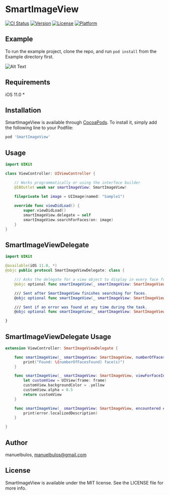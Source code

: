 # SmartImageView

[![CI Status](https://img.shields.io/travis/manuelbulos/SmartImageView.svg?style=flat)](https://travis-ci.org/manuelbulos/SmartImageView)
[![Version](https://img.shields.io/cocoapods/v/SmartImageView.svg?style=flat)](https://cocoapods.org/pods/SmartImageView)
[![License](https://img.shields.io/cocoapods/l/SmartImageView.svg?style=flat)](https://cocoapods.org/pods/SmartImageView)
[![Platform](https://img.shields.io/cocoapods/p/SmartImageView.svg?style=flat)](https://cocoapods.org/pods/SmartImageView)

## Example
To run the example project, clone the repo, and run `pod install` from the Example directory first.

![Alt Text](http://www.giphy.com/gifs/cI9xp60ulot7b5PRxO)

## Requirements
iOS 11.0 *

## Installation

SmartImageView is available through [CocoaPods](https://cocoapods.org). To install
it, simply add the following line to your Podfile:

```ruby
pod 'SmartImageView'
```

## Usage
```swift
import UIKit

class ViewController: UIViewController {

    // Works programmatically or using the interface builder
    @IBOutlet weak var smartImageView: SmartImageView!
    
    fileprivate let image = UIImage(named: "Sample1")

    override func viewDidLoad() {
        super.viewDidLoad()
        smartImageView.delegate = self
        smartImageView.searchForFaces(on: image)
    }
}
```

## SmartImageViewDelegate
```swift
import UIKit

@available(iOS 11.0, *)
@objc public protocol SmartImageViewDelegate: class {

    /// Asks the delegate for a view object to display in every face found.
    @objc optional func smartImageView(_ smartImageView: SmartImageView, viewForFaceIn frame: CGRect) -> UIView

    /// Sent after SmartImageView finishes searching for faces.
    @objc optional func smartImageView(_ smartImageView: SmartImageView, numberOfFacesFound: Int)

    /// Sent if an error was found at any time during the task.
    @objc optional func smartImageView(_ smartImageView: SmartImageView, encountered error: Error)

}
```

## SmartImageViewDelegate Usage
```swift
extension ViewController: SmartImageViewDelegate {

    func smartImageView(_ smartImageView: SmartImageView, numberOfFacesFound: Int) {
        print("Found: \(numberOfFacesFound) face(s)")
    }

    func smartImageView(_ smartImageView: SmartImageView, viewForFaceIn frame: CGRect) -> UIView {
        let customView = UIView(frame: frame)
        customView.backgroundColor = .yellow
        customView.alpha = 0.5
        return customView
    }

    func smartImageView(_ smartImageView: SmartImageView, encountered error: Error) {
        print(error.localizedDescription)
    }

}
```

## Author

manuelbulos, manuelbulos@gmail.com

## License

SmartImageView is available under the MIT license. See the LICENSE file for more info.
